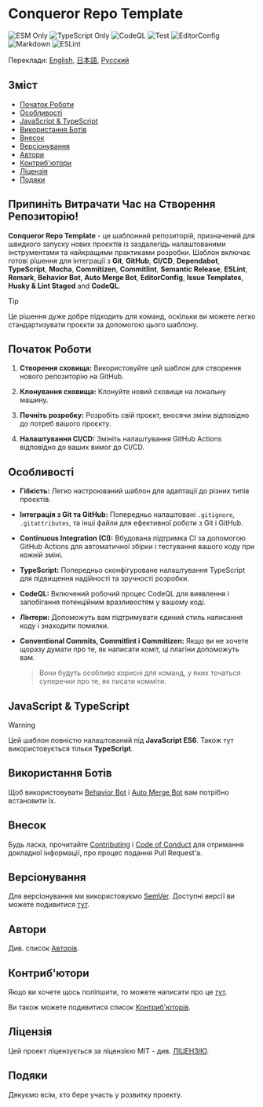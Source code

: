 # Conqueror Repo Template

![ESM Only](https://img.shields.io/badge/ESM-only-gray?labelColor=fe0)
![TypeScript Only](https://img.shields.io/badge/TypeScript-only-gray?labelColor=06f)
![CodeQL](https://img.shields.io/github/actions/workflow/status/Conqueror-Site-Builder/conqueror-repo-template/codeql.yml?label=CodeQL)
![Test](https://img.shields.io/github/actions/workflow/status/Conqueror-Site-Builder/conqueror-repo-template/mocha.yml?label=Mocha)
![EditorConfig](https://img.shields.io/github/actions/workflow/status/Conqueror-Site-Builder/conqueror-repo-template/editorconfig.yml?label=EditorConfig)
![Markdown](https://img.shields.io/github/actions/workflow/status/Conqueror-Site-Builder/conqueror-repo-template/markdown.yml?label=Markdown)
![ESLint](https://img.shields.io/github/actions/workflow/status/Conqueror-Site-Builder/conqueror-repo-template/eslint.yml?label=ESLint)

Переклади:
[English](README.md), [日本語](README_JP.md), [Русский](README_RU.md)

## Зміст

-   [Початок Роботи](#початок-роботи)
-   [Особливості](#особливості)
-   [JavaScript & TypeScript](#javascript--typescript)
-   [Використання Ботів](#використання-ботів)
-   [Внесок](#внесок)
-   [Версіонування](#версіонування)
-   [Автори](#автори)
-   [Контриб'ютори](#контриб'ютори)
-   [Ліцензія](#ліцензія)
-   [Подяки](#подяки)

## **Припиніть Витрачати Час на Створення Репозиторію!**

**Conqueror Repo Template** - це шаблонний репозиторій,
призначений для швидкого
запуску нових проєктів із заздалегідь налаштованими
інструментами та найкращими практиками розробки.
Шаблон включає готові рішення для інтеграції з **Git**,
**GitHub**, **CI/CD**, **Dependabot**, **TypeScript**, **Mocha**,
**Commitizen**, **Commitlint**, **Semantic Release**, **ESLint**, **Remark**,
**Behavior Bot**, **Auto Merge Bot**, **EditorConfig**, **Issue Templates**,
**Husky & Lint Staged** and **CodeQL**.

> [!TIP]
> Це рішення дуже добре підходить для команд,
> оскільки ви можете легко стандартизувати проєкти за допомогою цього шаблону.

## Початок Роботи

1.  **Створення сховища:** Використовуйте цей шаблон
    для створення нового репозиторію на GitHub.

1.  **Клонування сховища:** Клонуйте новий сховище на локальну машину.

1.  **Почніть розробку:** Розробіть свій проєкт,
    вносячи зміни відповідно до потреб вашого проєкту.

1.  **Налаштування CI/CD:** Змініть налаштування GitHub Actions
    відповідно до ваших вимог до CI/CD.

## Особливості

-   **Гібкість:** Легко настроюваний шаблон для адаптації
    до різних типів проєктів.

-   **Інтеграція з Git та GitHub:** Попередньо налаштовані `.gitignore`,
    `.gitattributes`, та інші файли для ефективної роботи з Git і GitHub.

-   **Continuous Integration (CI):** Вбудована підтримка CI
    за допомогою GitHub Actions для автоматичної збірки
    і тестування вашого коду при кожній зміні.

-   **TypeScript:** Попередньо сконфігуроване налаштування TypeScript
    для підвищення надійності та зручності розробки.

-   **CodeQL:** Включений робочий процес CodeQL для виявлення
    і запобігання потенційним вразливостям у вашому коді.

-   **Лінтери:** Допоможуть вам підтримувати єдиний стиль написання коду
    і знаходити помилки.

-   **Conventional Commits, Commitlint і Commitizen:** Якщо ви не хочете
    щоразу думати про те, як написати коміт,
    ці плагіни допоможуть вам.

    > Вони будуть особливо корисні для команд, у яких
    > точаться суперечки про те, як писати комміти.

## JavaScript & TypeScript

> [!WARNING]
> Цей шаблон повністю налаштований під **JavaScript ES6**.
> Також тут використовується тільки **TypeScript**.

## Використання Ботів

Щоб використовувати
[Behavior Bot](https://github.com/apps/welcome) і
[Auto Merge Bot](https://github.com/apps/probot-auto-merge)
вам потрібно встановити їх.

## Внесок

Будь ласка, прочитайте [Contributing](CONTRIBUTING.md)
і [Code of Conduct](CODE_OF_CONDUCT.md) для отримання докладної інформації,
про процес подання Pull Request'а.

## Версіонування

Для версіонування ми використовуємо [SemVer](https://semver.org).
Доступні версії ви можете подивитися
[тут](https://github.com/Conqueror-Site-Builder/conqueror-repo-template/tags).

## Автори

Див. список [Авторів](AUTHORS.md).

## Контриб'ютори

Якщо ви хочете щось поліпшити, то можете написати про це
[тут](https://github.com/Conqueror-Site-Builder/conqueror-repo-template/issues/new/choose).

Ви також можете подивитися список [Контриб'юторів](CONTRIBUTORS.md).

## Ліцензія

Цей проект ліцензується за ліцензією MIT - див. [ЛIЦЕНЗIЮ](LICENSE).

## Подяки

Дякуємо всім, хто бере участь у розвитку проекту.
